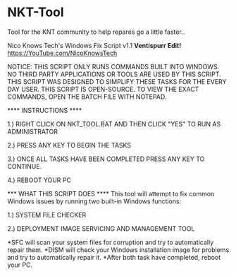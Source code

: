 # NKT-Tool
Tool for the KNT community to help repares go a little faster..

Nico Knows Tech's Windows Fix Script v1.1 **__Ventispurr Edit!__**
https://YouTube.com/NicoKnowsTech

 NOTICE: THIS SCRIPT ONLY RUNS COMMANDS BUILT INTO WINDOWS. NO THIRD PARTY APPLICATIONS OR TOOLS
ARE USED BY THIS SCRIPT. THIS SCRIPT WAS DESIGNED TO SIMPLIFY THESE TASKS FOR THE EVERY DAY USER.
THIS SCRIPT IS OPEN-SOURCE. TO VIEW THE EXACT COMMANDS, OPEN THE BATCH FILE WITH NOTEPAD.


**** INSTRUCTIONS ****

1.) RIGHT CLICK ON NKT_TOOL.BAT AND THEN CLICK "YES" TO RUN AS ADMINISTRATOR

2.) PRESS ANY KEY TO BEGIN THE TASKS

3.) ONCE ALL TASKS HAVE BEEN COMPLETED PRESS ANY KEY TO CONTINUE.

4.) REBOOT YOUR PC

*** WHAT THIS SCRIPT DOES ****
This tool will attempt to fix common Windows issues by running two built-in Windows functions:


1.) SYSTEM FILE CHECKER

2.) DEPLOYMENT IMAGE SERVICING AND MANAGEMENT TOOL

*SFC will scan your system files for corruption and try to automatically repair them.
*DISM will check your Windows installation image for problems and try to automatically repair it.
*After both task have completed, reboot your PC.
